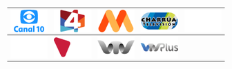 | ![](https://raw.githubusercontent.com/RevGear/logo/master/Countries/UY/Canal10.png) | ![](https://raw.githubusercontent.com/RevGear/logo/master/Countries/UY/Canal4.png) | ![](https://raw.githubusercontent.com/RevGear/logo/master/Countries/UY/CanalM.png) | ![](https://raw.githubusercontent.com/RevGear/logo/master/Countries/UY/CharruaTV.png) | ![](https://raw.githubusercontent.com/RevGear/logo/master/Countries/UY/Teledoce.png) | 
|:---:|:---:|:---:|:---:|:---:| 
| ![](https://raw.githubusercontent.com/RevGear/logo/master/Countries/UY/TVCiudad.png) | ![](https://raw.githubusercontent.com/RevGear/logo/master/Countries/UY/UCL.png) | ![](https://raw.githubusercontent.com/RevGear/logo/master/Countries/UY/VTV.png) | ![](https://raw.githubusercontent.com/RevGear/logo/master/Countries/UY/VTVPlus.png)  | 
